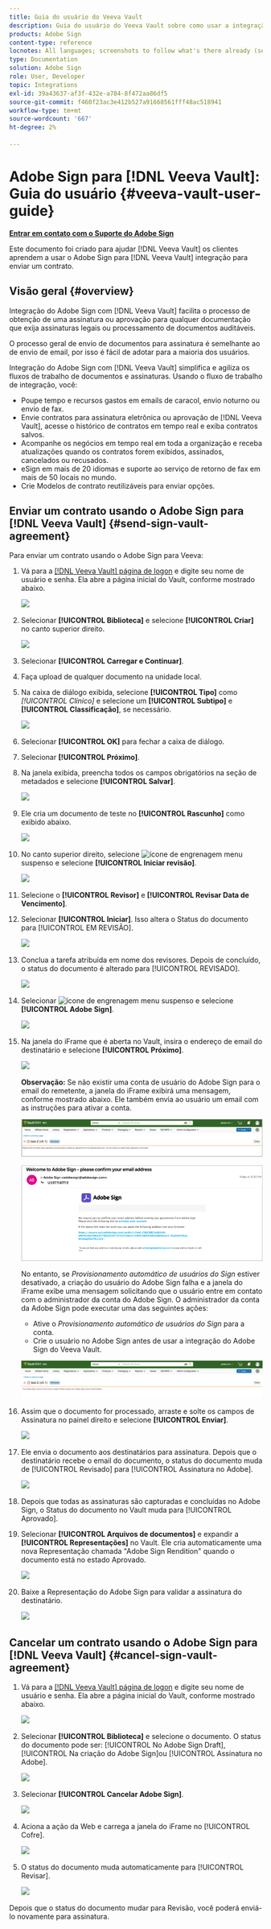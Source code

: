 ```yaml
---
title: Guia do usuário do Veeva Vault
description: Guia do usuário do Veeva Vault sobre como usar a integração do Adobe Sign com a Veeva
products: Adobe Sign
content-type: reference
locnotes: All languages; screenshots to follow what's there already (seems there is a mix within a given language version of the article)
type: Documentation
solution: Adobe Sign
role: User, Developer
topic: Integrations
exl-id: 39a43637-af3f-432e-a784-8f472aa86df5
source-git-commit: f460f23ac3e412b527a91668561fff48ac518941
workflow-type: tm+mt
source-wordcount: '667'
ht-degree: 2%

---
```


# Adobe Sign para [!DNL Veeva Vault]: Guia do usuário {#veeva-vault-user-guide}

[**Entrar em contato com o Suporte do Adobe Sign**](https://adobe.com/go/adobesign-support-center_br)

Este documento foi criado para ajudar [!DNL Veeva Vault] os clientes aprendem a usar o Adobe Sign para [!DNL Veeva Vault] integração para enviar um contrato.

## Visão geral {#overview}

Integração do Adobe Sign com [!DNL Veeva Vault] facilita o processo de obtenção de uma assinatura ou aprovação para qualquer documentação que exija assinaturas legais ou processamento de documentos auditáveis.

O processo geral de envio de documentos para assinatura é semelhante ao de envio de email, por isso é fácil de adotar para a maioria dos usuários.

Integração do Adobe Sign com [!DNL Veeva Vault] simplifica e agiliza os fluxos de trabalho de documentos e assinaturas. Usando o fluxo de trabalho de integração, você:

* Poupe tempo e recursos gastos em emails de caracol, envio noturno ou envio de fax.
* Envie contratos para assinatura eletrônica ou aprovação de [!DNL Veeva Vault], acesse o histórico de contratos em tempo real e exiba contratos salvos.
* Acompanhe os negócios em tempo real em toda a organização e receba atualizações quando os contratos forem exibidos, assinados, cancelados ou recusados.
* eSign em mais de 20 idiomas e suporte ao serviço de retorno de fax em mais de 50 locais no mundo.
* Crie Modelos de contrato reutilizáveis para enviar opções.

## Enviar um contrato usando o Adobe Sign para [!DNL Veeva Vault] {#send-sign-vault-agreement}

Para enviar um contrato usando o Adobe Sign para Veeva:

1. Vá para a [[!DNL Veeva Vault] página de logon](https://login.veevavault.com/) e digite seu nome de usuário e senha. Ela abre a página inicial do Vault, conforme mostrado abaixo.

   ![](images/vault-home.png)

1. Selecionar **[!UICONTROL Biblioteca]** e selecione **[!UICONTROL Criar]** no canto superior direito.

   ![](images/create-library.png)

1. Selecionar **[!UICONTROL Carregar e Continuar]**.

1. Faça upload de qualquer documento na unidade local.

1. Na caixa de diálogo exibida, selecione **[!UICONTROL Tipo]** como *[!UICONTROL Clínico]* e selecione um **[!UICONTROL Subtipo]** e **[!UICONTROL Classificação]**, se necessário.

   ![](images/choose-document-type.png)

1. Selecionar **[!UICONTROL OK]** para fechar a caixa de diálogo.

1. Selecionar **[!UICONTROL Próximo]**.

1. Na janela exibida, preencha todos os campos obrigatórios na seção de metadados e selecione **[!UICONTROL Salvar]**.

   ![](images/metadata-details.png)

1. Ele cria um documento de teste no **[!UICONTROL Rascunho]** como exibido abaixo.

   ![](images/document-draft.png)

1. No canto superior direito, selecione ![ícone de engrenagem](images/icon-gear.png) menu suspenso e selecione **[!UICONTROL Iniciar revisão]**.

   ![](images/start-review.png)

1. Selecione o **[!UICONTROL Revisor]** e **[!UICONTROL Revisar Data de Vencimento]**.

1. Selecionar **[!UICONTROL Iniciar]**. Isso altera o Status do documento para [!UICONTROL EM REVISÃO].

   ![](images/in-review.png)

1. Conclua a tarefa atribuída em nome dos revisores. Depois de concluído, o status do documento é alterado para [!UICONTROL REVISADO].

   ![](images/reviewed-status.png)

1. Selecionar ![ícone de engrenagem](images/icon-gear.png) menu suspenso e selecione **[!UICONTROL Adobe Sign]**.

   ![](images/select-adobe-sign.png)

1. Na janela do iFrame que é aberta no Vault, insira o endereço de email do destinatário e selecione **[!UICONTROL Próximo]**.

   ![](images/iframe.png)

   **Observação:** Se não existir uma conta de usuário do Adobe Sign para o email do remetente, a janela do iFrame exibirá uma mensagem, conforme mostrado abaixo. Ele também envia ao usuário um email com as instruções para ativar a conta.

   ![](images/iFrame-registration-message.png)

   ![](images/iFrame-confirm-email.png)

   No entanto, se *Provisionamento automático de usuários do Sign* estiver desativado, a criação do usuário do Adobe Sign falha e a janela do iFrame exibe uma mensagem solicitando que o usuário entre em contato com o administrador da conta do Adobe Sign. O administrador da conta da Adobe Sign pode executar uma das seguintes ações:

   * Ative o *Provisionamento automático de usuários do Sign* para a conta.
   * Crie o usuário no Adobe Sign antes de usar a integração do Adobe Sign do Veeva Vault.

   ![](images/iFrame-contact-administrator.png)

1. Assim que o documento for processado, arraste e solte os campos de Assinatura no painel direito e selecione **[!UICONTROL Enviar]**.

   ![](images/add-signature-fields.png)

1. Ele envia o documento aos destinatários para assinatura. Depois que o destinatário recebe o email do documento, o status do documento muda de [!UICONTROL Revisado] para [!UICONTROL Assinatura no Adobe].

   ![](images/in-adobe-signing.png)

1. Depois que todas as assinaturas são capturadas e concluídas no Adobe Sign, o Status do documento no Vault muda para [!UICONTROL Aprovado].

1. Selecionar **[!UICONTROL Arquivos de documentos]** e expandir a **[!UICONTROL Representações]** no Vault. Ele cria automaticamente uma nova Representação chamada &quot;Adobe Sign Rendition&quot; quando o documento está no estado Aprovado.

   ![](images/document-files.png)

1. Baixe a Representação do Adobe Sign para validar a assinatura do destinatário.

   ![](images/verify-signature.png)

## Cancelar um contrato usando o Adobe Sign para [!DNL Veeva Vault] {#cancel-sign-vault-agreement}

1. Vá para a [[!DNL Veeva Vault] página de logon](https://login.veevavault.com/) e digite seu nome de usuário e senha. Ela abre a página inicial do Vault, conforme mostrado abaixo.

   ![](images/vault-home.png)

1. Selecionar **[!UICONTROL Biblioteca]** e selecione o documento. O status do documento pode ser: [!UICONTROL No Adobe Sign Draft], [!UICONTROL Na criação do Adobe Sign]ou [!UICONTROL Assinatura no Adobe].

   ![](images/document-adobe-sign-authoring.png)

1. Selecionar **[!UICONTROL Cancelar Adobe Sign]**.

   ![](images/cancel-document.png)

1. Aciona a ação da Web e carrega a janela do iFrame no [!UICONTROL Cofre].

   ![](images/cancelled-document.png)

1. O status do documento muda automaticamente para [!UICONTROL Revisar].

   ![](images/cancel-reviewed.png)

Depois que o status do documento mudar para Revisão, você poderá enviá-lo novamente para assinatura.

